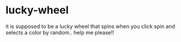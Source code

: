# lucky-wheel
it is supposed to be a lucky wheel that spins when you click spin and selects a color by random..
help me please!!
